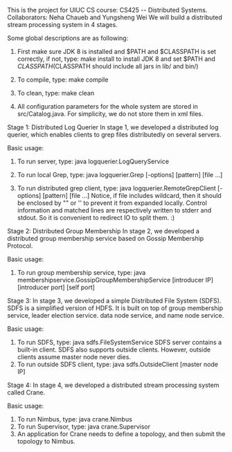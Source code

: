 This is the project for UIUC CS course: CS425 -- Distributed Systems.
Collaborators: Neha Chaueb and Yungsheng Wei
We will build a distributed stream processing system in 4 stages.

Some global descriptions are as following:
1. First make sure JDK 8 is installed and $PATH and $CLASSPATH is set correctly, if not, type: 
	make install
to install JDK 8 and set $PATH and $CLASSPATH
($CLASSPATH should include all jars in lib/ and bin/)

2. To compile, type:
	make compile

3. To clean, type:
	make clean

4. All configuration parameters for the whole system are stored in src/Catalog.java.
For simplicity, we do not store them in xml files.

Stage 1:
Distributed Log Querier
In stage 1, we developed a distributed log querier, which enables clients to grep files distributedly on
several servers.

Basic usage:
1. To run server, type:
	java logquerier.LogQueryService

2. To run local Grep, type:
	java logquerier.Grep [-options] [pattern] [file ...]

5. To run distributed grep client, type:
	java logquerier.RemoteGrepClient [-options] [pattern] [file ...]
Notice, if file includes wildcard, then it should be enclosed by "" or '' to prevent it from expanded locally. Control information and matched lines are respectively written to stderr and stdout. So it is convenient to redirect IO to split them. :)


Stage 2:
Distributed Group Membership
In stage 2, we developed a distributed group membership service based on Gossip Membership Protocol.

Basic usage:
1. To run group membership service, type:
	java membershipservice.GossipGroupMembershipService [introducer IP] [introducer port] [self port]


Stage 3:
In stage 3, we developed a simple Distributed File System (SDFS). SDFS is a simplified version of HDFS. It is built on top of group membership service, leader election service. data node service, and name node service.

Basic usage:
1. To run SDFS, type:
	java sdfs.FileSystemService
SDFS server contains a built-in client.
SDFS also supports outside clients. However, outside clients assume master node never dies.
2. To run outside SDFS client, type:
	java sdfs.OutsideClient [master node IP]

Stage 4:
In stage 4, we developed a distributed stream processing system called Crane.

Basic usage:
1. To run Nimbus, type:
	java crane.Nimbus
2. To run Supervisor, type:
	java crane.Supervisor
3. An application for Crane needs to define a topology, and then submit the topology to Nimbus.
